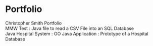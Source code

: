 # Portfolio
Christopher Smith Portfolio <br />
MMW Test : Java file to read a CSV File into an SQL Database <br />
Java Hospital System : OO Java Application : Prototype of a Hospital Database
